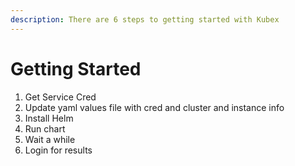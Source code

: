```yaml
---
description: There are 6 steps to getting started with Kubex
---
```


# Getting Started

1. Get Service Cred
2. Update yaml values file with cred and cluster and instance info
3. Install Helm
4. Run chart
5. Wait a while
6. Login for results
